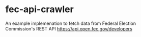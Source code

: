 # fec-api-crawler
An example implemenation to fetch data from Federal Election Commission's REST API https://api.open.fec.gov/developers

